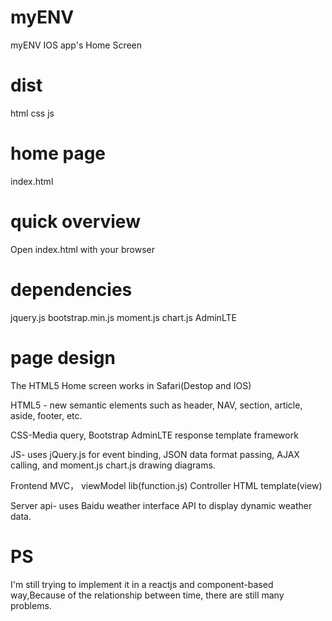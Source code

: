 # myENV
myENV IOS app's Home Screen

# dist
html css js

# home page
index.html

# quick overview
Open index.html with your browser

# dependencies
jquery.js
bootstrap.min.js
moment.js
chart.js
AdminLTE

# page design
The HTML5 Home screen works in Safari(Destop and IOS)

HTML5 - new semantic elements such as header, NAV, section, article, aside, footer, etc.

CSS-Media query, Bootstrap AdminLTE response template framework

JS- uses jQuery.js for event binding, JSON data format passing, AJAX calling, and moment.js chart.js drawing diagrams.

  Frontend MVC， viewModel  lib(function.js)  Controller   HTML template(view)

Server api- uses Baidu weather interface API to display dynamic weather data.


# PS
I'm still trying to implement it in a reactjs and component-based way,Because of the relationship between time, there are still many problems.
